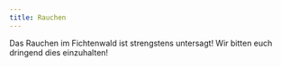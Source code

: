 ```yaml
---
title: Rauchen
---
```

Das Rauchen im Fichtenwald ist strengstens untersagt! Wir bitten euch dringend dies einzuhalten!